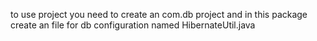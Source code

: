to use project you need to create an com.db project and in this package create an file for db configuration named HibernateUtil.java
